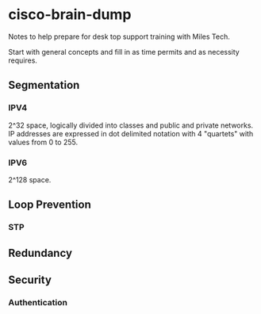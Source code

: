 # cisco-brain-dump
Notes to help prepare for desk top support training with Miles Tech.

Start with general concepts and fill in as time permits and as necessity requires.

## Segmentation

### IPV4

2^32 space, logically divided into classes and public and private networks. IP addresses are expressed in dot delimited notation with 4 "quartets" with values from 0 to 255.


### IPV6

2^128 space.


## Loop Prevention

### STP


## Redundancy


## Security

### Authentication
